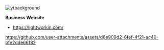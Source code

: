 
![ytbackground](https://github.com/user-attachments/assets/0af944bb-3758-441c-9f51-2794494d6046)






**Business Website**
- https://lightworkin.com/

https://github.com/user-attachments/assets/d6e909d2-6fef-4f21-ac40-bfe2dde66f82

